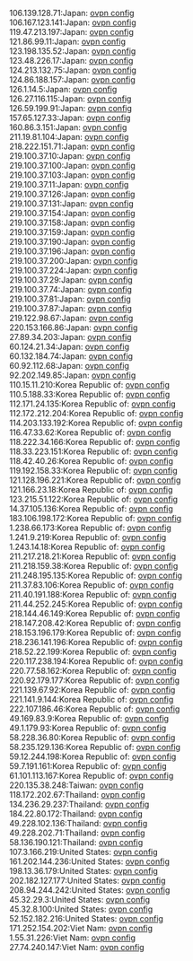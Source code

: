106.139.128.71:Japan: [ovpn config](vpn/106_139_128_71.ovpn)  
106.167.123.141:Japan: [ovpn config](vpn/106_167_123_141.ovpn)  
119.47.213.197:Japan: [ovpn config](vpn/119_47_213_197.ovpn)  
121.86.99.11:Japan: [ovpn config](vpn/121_86_99_11.ovpn)  
123.198.135.52:Japan: [ovpn config](vpn/123_198_135_52.ovpn)  
123.48.226.17:Japan: [ovpn config](vpn/123_48_226_17.ovpn)  
124.213.132.75:Japan: [ovpn config](vpn/124_213_132_75.ovpn)  
124.86.188.157:Japan: [ovpn config](vpn/124_86_188_157.ovpn)  
126.1.14.5:Japan: [ovpn config](vpn/126_1_14_5.ovpn)  
126.27.116.115:Japan: [ovpn config](vpn/126_27_116_115.ovpn)  
126.59.199.91:Japan: [ovpn config](vpn/126_59_199_91.ovpn)  
157.65.127.33:Japan: [ovpn config](vpn/157_65_127_33.ovpn)  
160.86.3.151:Japan: [ovpn config](vpn/160_86_3_151.ovpn)  
211.19.81.104:Japan: [ovpn config](vpn/211_19_81_104.ovpn)  
218.222.151.71:Japan: [ovpn config](vpn/218_222_151_71.ovpn)  
219.100.37.10:Japan: [ovpn config](vpn/219_100_37_10.ovpn)  
219.100.37.100:Japan: [ovpn config](vpn/219_100_37_100.ovpn)  
219.100.37.103:Japan: [ovpn config](vpn/219_100_37_103.ovpn)  
219.100.37.11:Japan: [ovpn config](vpn/219_100_37_11.ovpn)  
219.100.37.126:Japan: [ovpn config](vpn/219_100_37_126.ovpn)  
219.100.37.131:Japan: [ovpn config](vpn/219_100_37_131.ovpn)  
219.100.37.154:Japan: [ovpn config](vpn/219_100_37_154.ovpn)  
219.100.37.158:Japan: [ovpn config](vpn/219_100_37_158.ovpn)  
219.100.37.159:Japan: [ovpn config](vpn/219_100_37_159.ovpn)  
219.100.37.190:Japan: [ovpn config](vpn/219_100_37_190.ovpn)  
219.100.37.196:Japan: [ovpn config](vpn/219_100_37_196.ovpn)  
219.100.37.200:Japan: [ovpn config](vpn/219_100_37_200.ovpn)  
219.100.37.224:Japan: [ovpn config](vpn/219_100_37_224.ovpn)  
219.100.37.29:Japan: [ovpn config](vpn/219_100_37_29.ovpn)  
219.100.37.74:Japan: [ovpn config](vpn/219_100_37_74.ovpn)  
219.100.37.81:Japan: [ovpn config](vpn/219_100_37_81.ovpn)  
219.100.37.87:Japan: [ovpn config](vpn/219_100_37_87.ovpn)  
219.122.98.67:Japan: [ovpn config](vpn/219_122_98_67.ovpn)  
220.153.166.86:Japan: [ovpn config](vpn/220_153_166_86.ovpn)  
27.89.34.203:Japan: [ovpn config](vpn/27_89_34_203.ovpn)  
60.124.21.34:Japan: [ovpn config](vpn/60_124_21_34.ovpn)  
60.132.184.74:Japan: [ovpn config](vpn/60_132_184_74.ovpn)  
60.92.112.68:Japan: [ovpn config](vpn/60_92_112_68.ovpn)  
92.202.149.85:Japan: [ovpn config](vpn/92_202_149_85.ovpn)  
110.15.11.210:Korea Republic of: [ovpn config](vpn/110_15_11_210.ovpn)  
110.5.188.33:Korea Republic of: [ovpn config](vpn/110_5_188_33.ovpn)  
112.171.24.135:Korea Republic of: [ovpn config](vpn/112_171_24_135.ovpn)  
112.172.212.204:Korea Republic of: [ovpn config](vpn/112_172_212_204.ovpn)  
114.203.133.192:Korea Republic of: [ovpn config](vpn/114_203_133_192.ovpn)  
116.47.33.62:Korea Republic of: [ovpn config](vpn/116_47_33_62.ovpn)  
118.222.34.166:Korea Republic of: [ovpn config](vpn/118_222_34_166.ovpn)  
118.33.223.151:Korea Republic of: [ovpn config](vpn/118_33_223_151.ovpn)  
118.42.40.26:Korea Republic of: [ovpn config](vpn/118_42_40_26.ovpn)  
119.192.158.33:Korea Republic of: [ovpn config](vpn/119_192_158_33.ovpn)  
121.128.196.221:Korea Republic of: [ovpn config](vpn/121_128_196_221.ovpn)  
121.166.23.18:Korea Republic of: [ovpn config](vpn/121_166_23_18.ovpn)  
123.215.51.122:Korea Republic of: [ovpn config](vpn/123_215_51_122.ovpn)  
14.37.105.136:Korea Republic of: [ovpn config](vpn/14_37_105_136.ovpn)  
183.106.198.172:Korea Republic of: [ovpn config](vpn/183_106_198_172.ovpn)  
1.238.66.173:Korea Republic of: [ovpn config](vpn/1_238_66_173.ovpn)  
1.241.9.219:Korea Republic of: [ovpn config](vpn/1_241_9_219.ovpn)  
1.243.14.18:Korea Republic of: [ovpn config](vpn/1_243_14_18.ovpn)  
211.217.218.21:Korea Republic of: [ovpn config](vpn/211_217_218_21.ovpn)  
211.218.159.38:Korea Republic of: [ovpn config](vpn/211_218_159_38.ovpn)  
211.248.195.135:Korea Republic of: [ovpn config](vpn/211_248_195_135.ovpn)  
211.37.83.106:Korea Republic of: [ovpn config](vpn/211_37_83_106.ovpn)  
211.40.191.188:Korea Republic of: [ovpn config](vpn/211_40_191_188.ovpn)  
211.44.252.245:Korea Republic of: [ovpn config](vpn/211_44_252_245.ovpn)  
218.144.46.149:Korea Republic of: [ovpn config](vpn/218_144_46_149.ovpn)  
218.147.208.42:Korea Republic of: [ovpn config](vpn/218_147_208_42.ovpn)  
218.153.196.179:Korea Republic of: [ovpn config](vpn/218_153_196_179.ovpn)  
218.236.141.196:Korea Republic of: [ovpn config](vpn/218_236_141_196.ovpn)  
218.52.22.199:Korea Republic of: [ovpn config](vpn/218_52_22_199.ovpn)  
220.117.238.194:Korea Republic of: [ovpn config](vpn/220_117_238_194.ovpn)  
220.77.58.162:Korea Republic of: [ovpn config](vpn/220_77_58_162.ovpn)  
220.92.179.177:Korea Republic of: [ovpn config](vpn/220_92_179_177.ovpn)  
221.139.67.92:Korea Republic of: [ovpn config](vpn/221_139_67_92.ovpn)  
221.141.9.144:Korea Republic of: [ovpn config](vpn/221_141_9_144.ovpn)  
222.107.186.46:Korea Republic of: [ovpn config](vpn/222_107_186_46.ovpn)  
49.169.83.9:Korea Republic of: [ovpn config](vpn/49_169_83_9.ovpn)  
49.1.179.93:Korea Republic of: [ovpn config](vpn/49_1_179_93.ovpn)  
58.228.36.80:Korea Republic of: [ovpn config](vpn/58_228_36_80.ovpn)  
58.235.129.136:Korea Republic of: [ovpn config](vpn/58_235_129_136.ovpn)  
59.12.244.198:Korea Republic of: [ovpn config](vpn/59_12_244_198.ovpn)  
59.7.191.161:Korea Republic of: [ovpn config](vpn/59_7_191_161.ovpn)  
61.101.113.167:Korea Republic of: [ovpn config](vpn/61_101_113_167.ovpn)  
220.135.38.248:Taiwan: [ovpn config](vpn/220_135_38_248.ovpn)  
118.172.202.67:Thailand: [ovpn config](vpn/118_172_202_67.ovpn)  
134.236.29.237:Thailand: [ovpn config](vpn/134_236_29_237.ovpn)  
184.22.80.172:Thailand: [ovpn config](vpn/184_22_80_172.ovpn)  
49.228.102.136:Thailand: [ovpn config](vpn/49_228_102_136.ovpn)  
49.228.202.71:Thailand: [ovpn config](vpn/49_228_202_71.ovpn)  
58.136.190.121:Thailand: [ovpn config](vpn/58_136_190_121.ovpn)  
107.3.166.219:United States: [ovpn config](vpn/107_3_166_219.ovpn)  
161.202.144.236:United States: [ovpn config](vpn/161_202_144_236.ovpn)  
198.13.36.179:United States: [ovpn config](vpn/198_13_36_179.ovpn)  
202.182.127.177:United States: [ovpn config](vpn/202_182_127_177.ovpn)  
208.94.244.242:United States: [ovpn config](vpn/208_94_244_242.ovpn)  
45.32.29.3:United States: [ovpn config](vpn/45_32_29_3.ovpn)  
45.32.8.100:United States: [ovpn config](vpn/45_32_8_100.ovpn)  
52.152.182.216:United States: [ovpn config](vpn/52_152_182_216.ovpn)  
171.252.154.202:Viet Nam: [ovpn config](vpn/171_252_154_202.ovpn)  
1.55.31.226:Viet Nam: [ovpn config](vpn/1_55_31_226.ovpn)  
27.74.240.147:Viet Nam: [ovpn config](vpn/27_74_240_147.ovpn)  
